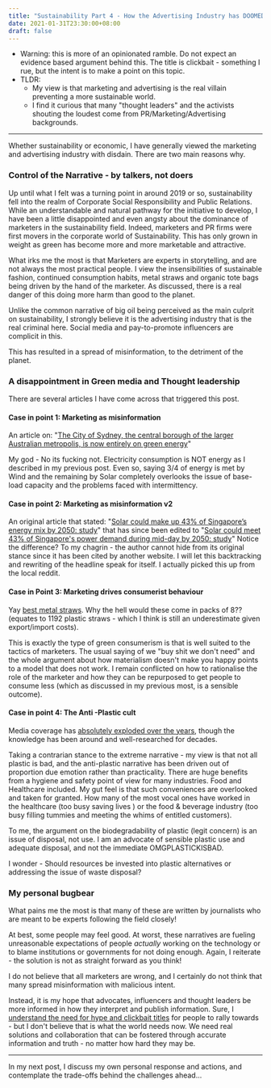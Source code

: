```yaml
---
title: "Sustainability Part 4 - How the Advertising Industry has DOOMED the planet"
date: 2021-01-31T23:30:00+08:00
draft: false
---
```


- Warning: this is more of an opinionated ramble. Do not expect an evidence based argument behind this. The title is clickbait - something I rue, but the intent is to make a point on this topic.
- TLDR: 
  - My view is that marketing and advertising is the real villain preventing a more sustainable world.
  - I find it curious that many "thought leaders" and the activists shouting the loudest come from PR/Marketing/Advertising backgrounds.  

---

Whether sustainability or economic, I have generally viewed the marketing and advertising industry with disdain. There are two main reasons why.

### Control of the Narrative - by talkers, not doers

Up until what I felt was a turning point in around 2019 or so, sustainability fell into the realm of Corporate Social Responsibility and Public Relations. While an understandable and natural pathway for the initiative to develop, I have been a little disappointed and even angsty about the dominance of marketers in the sustainability field. Indeed, marketers and PR firms were first movers in the corporate world of Sustainability. This has only grown in weight as green has become more and more marketable and attractive. 

What irks me the most is that Marketers are experts in storytelling, and are not always the most practical people. I view the insensibilities of sustainable fashion, continued consumption habits, metal straws and organic tote bags being driven by the hand of the marketer. As discussed, there is a real danger of this doing more harm than good to the planet.

Unlike the common narrative of big oil being perceived as the main culprit on sustainability, I strongly believe it is the advertising industry that is the real criminal here. Social media and pay-to-promote influencers are complicit in this.

This has resulted in a spread of misinformation, to the detriment of the planet.

### A disappointment in Green media  and Thought leadership

There are several articles I have come across that triggered this post.

#### Case in point 1: Marketing as misinformation

An article on: "[The City of Sydney, the central borough of the larger Australian metropolis, is now entirely on green energy](https://www.globalcitizen.org/en/content/the-city-of-sydney-100-percent-renewable/)"

My god - No its fucking not. Electricity consumption is NOT energy as I described in my previous post. Even so, saying 3/4 of energy is met by Wind and the remaining by Solar completely overlooks the issue of base-load capacity and the problems faced with intermittency. 

#### Case in point 2: Marketing as misinformation v2

An original article that stated: "[Solar could make up 43% of Singapore’s energy mix by 2050: study](https://www.eceee.org/all-news/news/solar-could-make-up-43-of-singapores-energy-mix-by-2050-study/#:~:text=But%20if%20the%20city%2Dstate,a%20new%20study%20has%20found.)"  that has since been edited to "[Solar could meet 43% of Singapore's power demand during mid-day by 2050: study](https://www.eco-business.com/news/solar-could-meet-43-of-singapores-power-demand-during-mid-day-by-2050-study/)" Notice the difference? To my chagrin - the author cannot hide from its original stance since it has been cited by another website. I will let this backtracking and rewriting of the headline speak for itself. I actually picked this up from the local reddit.

#### Case in Point 3: Marketing drives consumerist behaviour

Yay [best metal straws](https://www.greenmatters.com/p/best-metal-straws). Why the hell would these come in packs of 8?? (equates to 1192 plastic straws - which I think is still an underestimate given export/import costs).

This is exactly the type of green consumerism is that is well suited to the tactics of marketers. The usual saying of we "buy shit we don't need" and the whole argument about how materialism doesn't make you happy points to a model that does not work. I remain conflicted on how to rationalise the role of the marketer and how they can be repurposed to get people to consume less (which as discussed in my previous most, is a sensible outcome).

#### Case in point 4: The Anti -Plastic cult

Media coverage has [absolutely exploded over the years](https://www.restco.ca/Plastic_Pollution_Media_Coverage.shtml), though the knowledge has been around and well-researched for decades. 

Taking a contrarian stance to the extreme narrative -  my view is that not all plastic is bad, and the anti-plastic narrative has been driven out of proportion due emotion rather than practicality. There are huge benefits from a hygiene and safety point of view for many industries. Food and Healthcare included. My gut feel is that such conveniences are overlooked and taken for granted. How many of the most vocal ones have worked in the healthcare (too busy saving lives ) or the food & beverage industry (too busy filling tummies and meeting the whims of entitled customers).

To me, the argument on the biodegradability of plastic (legit concern) is an issue of disposal, not use. I am an advocate of sensible plastic use and adequate disposal, and not the immediate OMGPLASTICKISBAD. 

I wonder - Should resources be invested into plastic alternatives or addressing the issue of waste disposal?

### My personal bugbear

What pains me the most is that many of these are written by journalists who are meant to be experts following the field closely!

At best, some people may feel good. At worst, these narratives are fueling unreasonable expectations of people *actually* working on the technology or to blame institutions or governments for not doing enough. Again, I reiterate - the solution is not as straight forward as you think!

I do not believe that all marketers are wrong, and I certainly do not think that many spread misinformation with malicious intent. 

Instead, it is my hope that advocates, influencers and thought leaders be more informed in how they interpret and publish information. Sure, I [understand the need for hype and clickbait titles](https://www.makwaijun.com/blog/post10/) for people to rally towards - but I don't believe that is what the world needs now. We need real solutions and collaboration that can be fostered through accurate information and truth - no matter how hard they may be. 

---

In my next post, I discuss my own personal response and actions, and contemplate the trade-offs behind the challenges ahead...